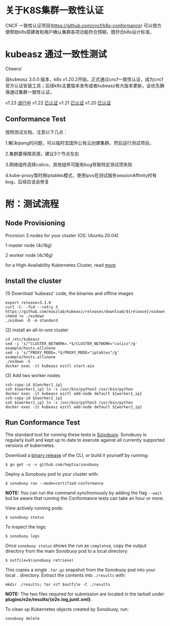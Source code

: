 # 关于K8S集群一致性认证

CNCF 一致性认证项目(https://github.com/cncf/k8s-conformance) 可以很方便帮助k8s搭建者和用户确认集群各项功能符合预期，既符合k8s设计标准。

# kubeasz 通过一致性测试

Cheers! 

自kubeasz 3.0.0 版本，k8s v1.20.2开始，正式通过cncf一致性认证，成为cncf 官方认证安装工具；后续k8s主要版本发布或者kubeasz有大版本更新，会优先确保通过集群一致性认证。

v1.23 [进行中]()
v1.22 [已认证](https://github.com/cncf/k8s-conformance/tree/master/v1.22/kubeasz)
v1.21 [已认证](https://github.com/cncf/k8s-conformance/tree/master/v1.21/kubeasz)
v1.20 [已认证](https://github.com/cncf/k8s-conformance/tree/master/v1.20/kubeasz)


## Conformance Test

按照测试文档，注意以下几点：

1.解决qiang的问题，可以临时去国外公有云创建集群，然后运行测试项目。

2.集群要保障资源，建议3个节点左右

3.网络组件选择calico，其他组件可能有bug导致特定测试项失败

4.kube-proxy暂时用iptables模式，使用ipvs在测试服务sessionAffinity时有bug，后续应该会修复


# 附：测试流程

## Node Provisioning

Provision 3 nodes for your cluster (OS: Ubuntu 20.04)

1 master node (4c16g)

2 worker node (4c16g)

for a High-Availability Kubernetes Cluster, read [more](https://github.com/easzlab/kubeasz/blob/master/docs/setup/00-planning_and_overall_intro.md)

## Install the cluster

(1) Download 'kubeasz' code, the binaries and offline images

```
export release=3.1.0
curl -C- -fLO --retry 3 https://github.com/easzlab/kubeasz/releases/download/${release}/ezdown
chmod +x ./ezdown
./ezdown -D -m standard
```

(2) install an all-in-one cluster

```
cd /etc/kubeasz
sed -i 's/^CLUSTER_NETWORK=.*$/CLUSTER_NETWORK="calico"/g' example/hosts.allinone
sed -i 's/^PROXY_MODE=.*$/PROXY_MODE="iptables"/g' example/hosts.allinone
./ezdown -S
docker exec -it kubeasz ezctl start-aio
```

(3) Add two worker nodes

```
ssh-copy-id ${worker1_ip}
ssh ${worker1_ip} ln -s /usr/bin/python3 /usr/bin/python
docker exec -it kubeasz ezctl add-node default ${worker1_ip}
ssh-copy-id ${worker2_ip}
ssh ${worker2_ip} ln -s /usr/bin/python3 /usr/bin/python
docker exec -it kubeasz ezctl add-node default ${worker2_ip}
```

## Run Conformance Test

The standard tool for running these tests is
[Sonobuoy](https://github.com/heptio/sonobuoy).  Sonobuoy is
regularly built and kept up to date to execute against all
currently supported versions of kubernetes.

Download a [binary release](https://github.com/heptio/sonobuoy/releases) of the CLI, or build it yourself by running:

```
$ go get -u -v github.com/heptio/sonobuoy
```

Deploy a Sonobuoy pod to your cluster with:

```
$ sonobuoy run --mode=certified-conformance
```

**NOTE:** You can run the command synchronously by adding the flag `--wait` but be aware that running the Conformance tests can take an hour or more.

View actively running pods:

```
$ sonobuoy status
```

To inspect the logs:

```
$ sonobuoy logs
```

Once `sonobuoy status` shows the run as `completed`, copy the output directory from the main Sonobuoy pod to a local directory:

```
$ outfile=$(sonobuoy retrieve)
```

This copies a single `.tar.gz` snapshot from the Sonobuoy pod into your local
`.` directory. Extract the contents into `./results` with:

```
mkdir ./results; tar xzf $outfile -C ./results
```

**NOTE:** The two files required for submission are located in the tarball under **plugins/e2e/results/{e2e.log,junit.xml}**.

To clean up Kubernetes objects created by Sonobuoy, run:

```
sonobuoy delete
```

